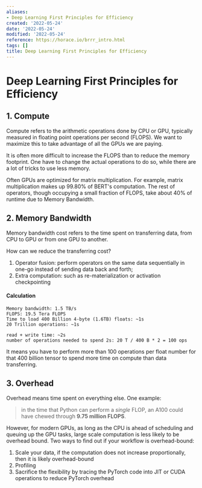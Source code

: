 ```yaml
---
aliases:
- Deep Learning First Principles for Efficiency
created: '2022-05-24'
date: '2022-05-24'
modified: '2022-05-24'
reference: https://horace.io/brrr_intro.html
tags: []
title: Deep Learning First Principles for Efficiency
---
```


# Deep Learning First Principles for Efficiency

## 1. Compute

Compute refers to the arithmetic operations done by CPU or GPU, typically measured in floating point operations per second (FLOPS). We want to maximize this to take advantage of all the GPUs we are paying.

It is often more difficult to increase the FLOPS than to reduce the memory footprint. One have to change the actual operations to do so, while there are a lot of tricks to use less memory.

Often GPUs are optimized for matrix multiplication. For example, matrix multiplication makes up 99.80% of BERT's computation. The rest of operators, though occupying a small fraction of FLOPS, take about 40% of runtime due to Memory Bandwidth.

## 2. Memory Bandwidth

Memory bandwidth cost refers to the time spent on transferring data, from CPU to GPU or from one GPU to another.

How can we reduce the transferring cost?
1. Operator fusion: perform operators on the same data sequentially in one-go instead of sending data back and forth;
2. Extra computation: such as re-materialization or activation checkpointing

#### Calculation

```
Memory bandwidth: 1.5 TB/s
FLOPS: 19.5 Tera FLOPS
Time to load 400 Billion 4-byte (1.6TB) floats: ~1s
20 Trillion operations: ~1s

read + write time: ~2s
number of operations needed to spend 2s: 20 T / 400 B * 2 = 100 ops
```

It means you have to perform more than 100 operations per float number for that 400 billion tensor to spend more time on compute than data transferring.

## 3. Overhead

Overhead means time spent on everything else. One example:

> in the time that Python can perform a _single_ FLOP, an A100 could have chewed through **9.75 million FLOPS**.

However, for modern GPUs, as long as the CPU is ahead of scheduling and queuing up the GPU tasks, large scale computation is less likely to be overhead bound. Two ways to find out if your workflow is overhead-bound:
1. Scale your data, if the computation does not increase proportionally, then it is likely overhead-bound
2. Profiling
3. Sacrifice the flexibility by tracing the PyTorch code into JIT or CUDA operations to reduce PyTorch overhead